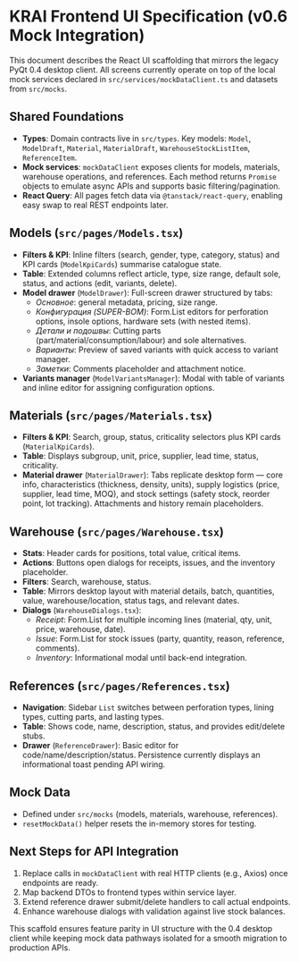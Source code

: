 # KRAI Frontend UI Specification (v0.6 Mock Integration)

This document describes the React UI scaffolding that mirrors the legacy PyQt 0.4 desktop client. All screens currently operate on top of the local mock services declared in `src/services/mockDataClient.ts` and datasets from `src/mocks`.

## Shared Foundations

- **Types**: Domain contracts live in `src/types`. Key models: `Model`, `ModelDraft`, `Material`, `MaterialDraft`, `WarehouseStockListItem`, `ReferenceItem`.
- **Mock services**: `mockDataClient` exposes clients for models, materials, warehouse operations, and references. Each method returns `Promise` objects to emulate async APIs and supports basic filtering/pagination.
- **React Query**: All pages fetch data via `@tanstack/react-query`, enabling easy swap to real REST endpoints later.

## Models (`src/pages/Models.tsx`)

- **Filters & KPI**: Inline filters (search, gender, type, category, status) and KPI cards (`ModelKpiCards`) summarise catalogue state.
- **Table**: Extended columns reflect article, type, size range, default sole, status, and actions (edit, variants, delete).
- **Model drawer** (`ModelDrawer`): Full-screen drawer structured by tabs:
  - _Основное_: general metadata, pricing, size range.
  - _Конфигурация (SUPER-BOM)_: Form.List editors for perforation options, insole options, hardware sets (with nested items).
  - _Детали и подошвы_: Cutting parts (part/material/consumption/labour) and sole alternatives.
  - _Варианты_: Preview of saved variants with quick access to variant manager.
  - _Заметки_: Comments placeholder and attachment notice.
- **Variants manager** (`ModelVariantsManager`): Modal with table of variants and inline editor for assigning configuration options.

## Materials (`src/pages/Materials.tsx`)

- **Filters & KPI**: Search, group, status, criticality selectors plus KPI cards (`MaterialKpiCards`).
- **Table**: Displays subgroup, unit, price, supplier, lead time, status, criticality.
- **Material drawer** (`MaterialDrawer`): Tabs replicate desktop form — core info, characteristics (thickness, density, units), supply logistics (price, supplier, lead time, MOQ), and stock settings (safety stock, reorder point, lot tracking). Attachments and history remain placeholders.

## Warehouse (`src/pages/Warehouse.tsx`)

- **Stats**: Header cards for positions, total value, critical items.
- **Actions**: Buttons open dialogs for receipts, issues, and the inventory placeholder.
- **Filters**: Search, warehouse, status.
- **Table**: Mirrors desktop layout with material details, batch, quantities, value, warehouse/location, status tags, and relevant dates.
- **Dialogs** (`WarehouseDialogs.tsx`):
  - _Receipt_: Form.List for multiple incoming lines (material, qty, unit, price, warehouse, date).
  - _Issue_: Form.List for stock issues (party, quantity, reason, reference, comments).
  - _Inventory_: Informational modal until back-end integration.

## References (`src/pages/References.tsx`)

- **Navigation**: Sidebar `List` switches between perforation types, lining types, cutting parts, and lasting types.
- **Table**: Shows code, name, description, status, and provides edit/delete stubs.
- **Drawer** (`ReferenceDrawer`): Basic editor for code/name/description/status. Persistence currently displays an informational toast pending API wiring.

## Mock Data

- Defined under `src/mocks` (models, materials, warehouse, references).
- `resetMockData()` helper resets the in-memory stores for testing.

## Next Steps for API Integration

1. Replace calls in `mockDataClient` with real HTTP clients (e.g., Axios) once endpoints are ready.
2. Map backend DTOs to frontend types within service layer.
3. Extend reference drawer submit/delete handlers to call actual endpoints.
4. Enhance warehouse dialogs with validation against live stock balances.

This scaffold ensures feature parity in UI structure with the 0.4 desktop client while keeping mock data pathways isolated for a smooth migration to production APIs.
